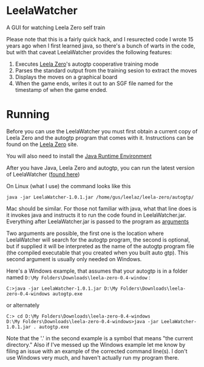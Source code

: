# LeelaWatcher
A GUI for watching Leela Zero self train

Please note that this is a fairly quick hack, and I resurected code I wrote 15 years ago when I first learned java, so there's a bunch of warts in the code, but with that caveat LeelaWatcher provides the following features:

1. Executes [Leela Zero](https://github.com/gcp/leela-zero)'s autogtp cooperative training mode
1. Parses the standard output from the training sesion to extract the moves
1. Displays the moves on a graphical board
1. When the game ends, writes it out to an SGF file named for the timestamp of when the game ended.

# Running
Before you can use the LeelaWatcher you must first obtain a current copy of Leela Zero and the autogtp program that comes with it. Instructions can be found on the [Leela Zero](https://github.com/gcp/leela-zero) site.

You will also need to install the [Java Runtime Environment](http://www.oracle.com/technetwork/java/javase/downloads/jre8-downloads-2133155.html)

After you have Java, Leela Zero and autogtp, you can run the latest version of LeelaWatcher ([found here](https://github.com/fsparv/LeelaWatcher/releases))

On Linux (what I use) the command looks like this

    java -jar LeelaWatcher-1.0.1.jar /home/gus/leelaz/leela-zero/autogtp/
    
Mac should be similar. For those not familiar with java, what that line does is it invokes java and instructs it to run the code found in LeelaWatcher.jar. Everything after LeelaWatcher.jar is passed to the program as [arguments](https://en.wikipedia.org/wiki/Command-line_interface#Arguments)

Two arguments are possible, the first one is the location where LeelaWatcher will search for the autogtp program, the second is optional, but if supplied it will be interpreted as the name of the autogtp program file (the compiled executable that you created when you built auto gtp). This second argument is usually only needed on Windows. 

Here's a Windows example, that assumes that your autogtp is in a folder named `D:\My Folders\Downloads\leela-zero-0.4-window` :

    C:>java -jar LeelaWatcher-1.0.1.jar D:\My Folders\Downloads\leela-zero-0.4-windows autogtp.exe

or alternately 

    C:> cd D:\My Folders\Downloads\leela-zero-0.4-windows
    D:\My Folders\Downloads\leela-zero-0.4-windows>java -jar LeelaWatcher-1.0.1.jar . autogtp.exe
    
Note that the '.' in the second example is a symbol that means "the current directory." Also if I've messed up the Windows example let me know by filing an issue with an example of the corrected command line(s). I don't use Windows very much, and haven't actually run my program there.
